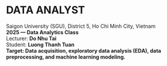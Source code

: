 # DATA ANALYST 
Saigon University (SGU), District 5, Ho Chi Minh City, Vietnam<br/>
**2025 — Data Analytics Class**<br/>
Lecturer: **Do Nhu Tai**<br/>
Student: **Luong Thanh Tuan**<br/>
**Target: Data acquisition, exploratory data analysis (EDA), data preprocessing, and machine learning modeling.**<br/>
